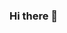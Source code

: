 ### Hi there 👋

<!--
**bjork-dev/bjork-dev** is a ✨ _special_ ✨ repository because its `README.md` (this file) appears on your GitHub profile.

![asd's GitHub stats](https://github-readme-stats.vercel.app/api?username=anuraghazra&show_icons=true&theme=radical)
